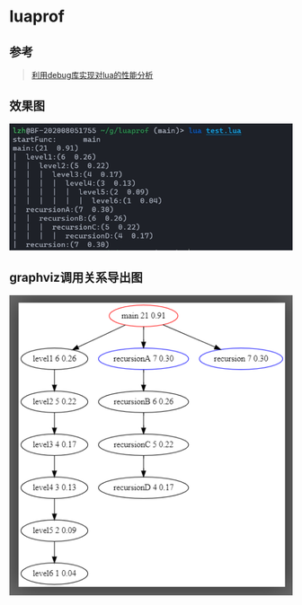 # luaprof

## 参考
> [利用debug库实现对lua的性能分析](https://tboox.org/cn/2017/01/12/lua-profiler/)


## 效果图
![image](https://github.com/LiuYinCarl/luaprof/blob/main/%E6%95%88%E6%9E%9C%E5%9B%BE.jpg)


## graphviz调用关系导出图
![image](https://github.com/LiuYinCarl/luaprof/blob/main/graphviz%E8%B0%83%E7%94%A8%E5%85%B3%E7%B3%BB%E5%AF%BC%E5%87%BA%E5%9B%BE.png)
